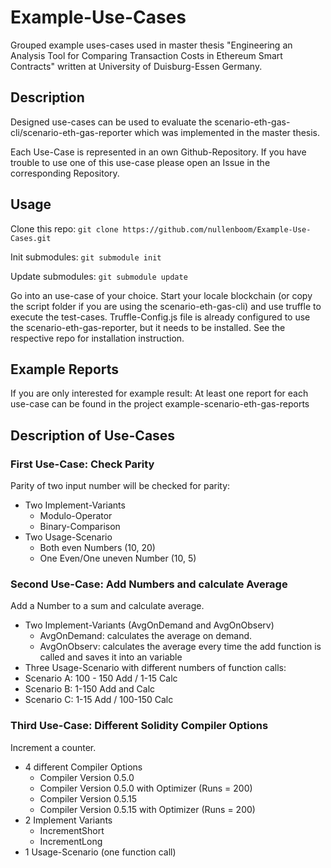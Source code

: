 # Example-Use-Cases 
Grouped example uses-cases used in master thesis "Engineering an Analysis Tool for Comparing Transaction Costs in Ethereum Smart Contracts" written at University of Duisburg-Essen
Germany.

## Description
Designed use-cases can be used to evaluate the scenario-eth-gas-cli/scenario-eth-gas-reporter which was implemented in the master thesis.

Each Use-Case is represented in an own Github-Repository. If you have trouble to use one of this use-case please open an Issue in the corresponding Repository.

## Usage
Clone this repo:
``git clone https://github.com/nullenboom/Example-Use-Cases.git ``

Init submodules:
``git submodule init``

Update submodules:
``git submodule update`` 

Go into an use-case of your choice. Start your locale blockchain (or copy the script folder if you are using the scenario-eth-gas-cli) and use truffle to execute the test-cases. 
Truffle-Config.js file is already configured to use the scenario-eth-gas-reporter, but it needs to be installed.
See the respective repo for installation instruction.

## Example Reports
If you are only interested for example result: At least one report for each use-case can be found in the project example-scenario-eth-gas-reports


## Description of Use-Cases
### First Use-Case: Check Parity
Parity of two input number will be checked for parity: 
* Two Implement-Variants
  * Modulo-Operator
  * Binary-Comparison
* Two Usage-Scenario 
  * Both even Numbers (10, 20)
  * One Even/One uneven Number (10, 5)


### Second Use-Case: Add Numbers and calculate Average
Add a Number to a sum and calculate average. 
* Two Implement-Variants (AvgOnDemand and AvgOnObserv)
  * AvgOnDemand: calculates the average on demand.
  * AvgOnObserv: calculates the average every time the add function is called and saves it into an variable
* Three Usage-Scenario with different numbers of function calls:
 * Scenario A: 100 - 150 Add / 1-15 Calc 
 * Scenario B: 1-150 Add and Calc
 * Scenario C: 1-15 Add / 100-150 Calc


### Third Use-Case: Different Solidity Compiler Options
Increment a counter.
* 4 different Compiler Options 
  * Compiler Version 0.5.0
  * Compiler Version 0.5.0 with Optimizer (Runs = 200)
  * Compiler Version 0.5.15
  * Compiler Version 0.5.15 with Optimizer (Runs = 200)
* 2 Implement Variants
  * IncrementShort
  * IncrementLong
* 1 Usage-Scenario (one function call)
